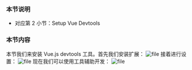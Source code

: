 ### 本节说明
* 对应第 2 小节：Setup Vue Devtools


### 本节内容
本节我们来安装 Vue.js devtools 工具。首先我们安装扩展：
![file](https://lccdn.phphub.org/uploads/images/201810/12/19192/pBuYtyOeRK.png?imageView2/2/w/1240/h/0)
接着进行设置：
![file](https://lccdn.phphub.org/uploads/images/201810/12/19192/NjHUSmMZk1.gif?imageView2/2/w/1240/h/0)
现在我们可以使用工具辅助开发：
![file](https://lccdn.phphub.org/uploads/images/201810/12/19192/zfjySycTGo.gif?imageView2/2/w/1240/h/0)
